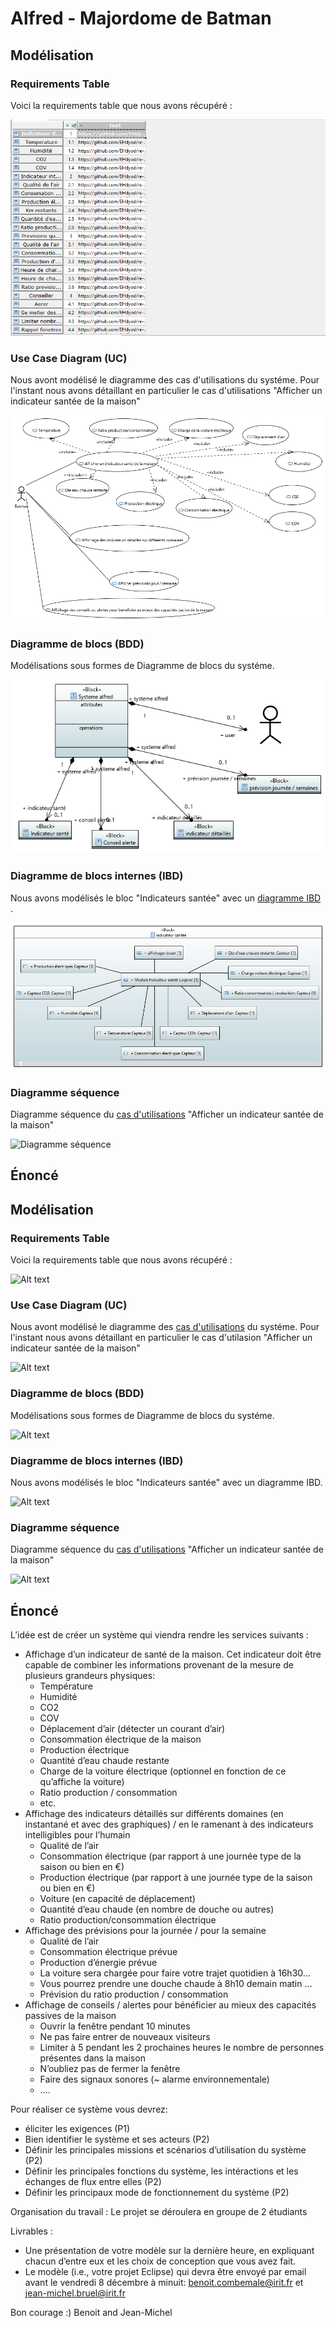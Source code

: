 # Alfred - Majordome de Batman


## Modélisation

### Requirements Table

Voici la requirements table que nous avons récupéré :

![Requirements table](./Alfred/Requierement_table.PNG?raw=true "Requirements table")

### Use Case Diagram (UC)

Nous avont modélisé le diagramme des cas d'utilisations du systéme. Pour l'instant nous avons détaillant en particulier le cas d'utilisations "Afficher un indicateur santée de la maison"

![Use Case Diagram](./Alfred/Alfred_UC.PNG?raw=true "UC")

### Diagramme de blocs (BDD)

Modélisations sous formes de Diagramme de blocs du systéme.

![Diagramme de blocs](./Alfred/Alfred_BDD.PNG?raw=true "BDD")


### Diagramme de blocs internes (IBD)

Nous avons modélisés le bloc "Indicateurs santée" avec un [diagramme IBD](#use-case-diagram-uc)
.

![Diagramme de blocs internes](./Alfred/Alfred_IBD.PNG?raw=true "IBD")

### Diagramme séquence

Diagramme séquence du [cas d'utilisations](#use-case-diagram-uc) "Afficher un indicateur santée de la maison"

![Diagramme séquence](./Alfred/Alfred_Diagramme_Sequence_Indicateur_Santée.PNG?raw=true "DS")

## Énoncé

## Modélisation

### Requirements Table

Voici la requirements table que nous avons récupéré :

![Alt text](/img.jpg?raw=true "Requirements table")

### Use Case Diagram (UC)

Nous avont modélisé le diagramme des [cas d'utilisations](#use-case-diagram-uc) du systéme. Pour l'instant nous avons détaillant en particulier le cas d'utilasion "Afficher un indicateur santée de la maison"

![Alt text](/img.jpg?raw=true "UC")

### Diagramme de blocs (BDD)

Modélisations sous formes de Diagramme de blocs du systéme.

![Alt text](/img.jpg?raw=true "BDD")


### Diagramme de blocs internes (IBD)

Nous avons modélisés le bloc "Indicateurs santée" avec un diagramme IBD.

![Alt text](/img.jpg?raw=true "IBD")

### Diagramme séquence

Diagramme séquence du [cas d'utilisations](#use-case-diagram-uc) "Afficher un indicateur santée de la maison"

![Alt text](/img.jpg?raw=true "DS")

## Énoncé

L’idée est de créer un système qui viendra rendre les services suivants :

- Affichage d’un indicateur de santé de la maison. Cet indicateur doit être capable de combiner les informations provenant de la mesure de plusieurs grandeurs physiques:
  - Température
  - Humidité
  - CO2
  - COV
  - Déplacement d’air (détecter un courant d’air)
  - Consommation électrique de la maison
  - Production électrique   
  - Quantité d’eau chaude restante 
  - Charge de la voiture électrique (optionnel en fonction de ce qu’affiche la voiture)
  - Ratio production / consommation
  - etc.
- Affichage des indicateurs détaillés sur différents domaines (en instantané et avec des graphiques) / en le ramenant à des indicateurs intelligibles pour l’humain 
  - Qualité de l’air 
  - Consommation électrique (par rapport à une journée type de la saison ou bien en €)
  - Production électrique (par rapport à une journée type de la saison ou bien en €)
  - Voiture (en capacité de déplacement)
  - Quantité d’eau chaude (en nombre de douche ou autres)
  - Ratio production/consommation électrique
- Affichage des prévisions pour la journée / pour la semaine
  - Qualité de l’air
  - Consommation électrique prévue
  - Production d’énergie prévue
  - La voiture sera chargée pour faire votre trajet quotidien à 16h30…
  - Vous pourrez prendre une douche chaude à 8h10 demain matin …
  - Prévision du ratio production / consommation
- Affichage de conseils / alertes pour bénéficier au mieux des capacités passives de la maison
  - Ouvrir la fenêtre pendant 10 minutes
  - Ne pas faire entrer de nouveaux visiteurs
  - Limiter à 5 pendant les 2 prochaines heures le nombre de personnes présentes dans la maison
  - N’oubliez pas de fermer la fenêtre
  - Faire des signaux sonores (~ alarme environnementale)
  - ….

Pour réaliser ce système vous devrez:
- éliciter les exigences (P1)
- Bien identifier le système et ses acteurs (P2)
- Définir les principales missions et scénarios d’utilisation du système (P2)
- Définir les principales fonctions du système, les intéractions et les échanges de flux entre elles (P2)
- Définir les principaux mode de fonctionnement du système (P2)

Organisation du travail : 
Le projet se déroulera en groupe de 2 étudiants

Livrables : 
- Une présentation de votre modèle sur la dernière heure, en expliquant chacun d’entre eux et les choix de conception que vous avez fait. 
- Le modèle (i.e., votre projet Eclipse) qui devra être envoyé par email avant le vendredi 8 décembre à minuit: benoit.combemale@irit.fr et jean-michel.bruel@irit.fr


Bon courage :)
Benoit and Jean-Michel
